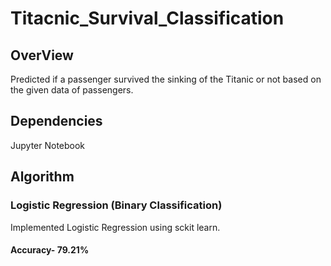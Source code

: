 # Titacnic_Survival_Classification
## OverView
Predicted if a passenger survived the sinking of the Titanic or not based on the given data of passengers.
## Dependencies
Jupyter Notebook
## Algorithm
### Logistic Regression (Binary Classification)
Implemented Logistic Regression using sckit learn.
#### Accuracy- 79.21%
